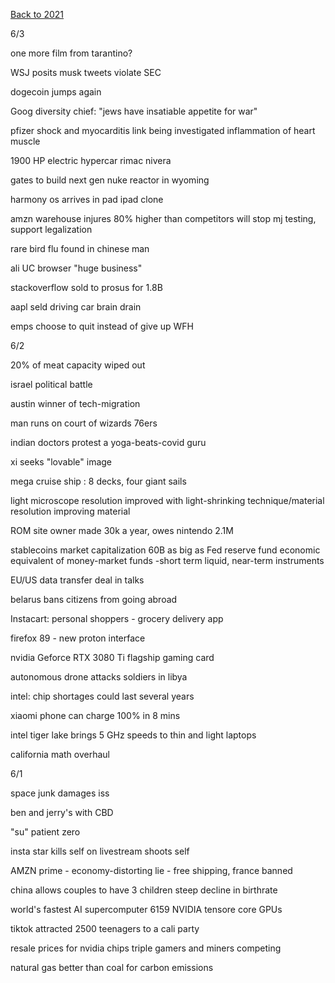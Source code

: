 [Back to 2021](index.md)

6/3

one more film from tarantino?

WSJ posits musk tweets violate SEC

dogecoin jumps again

Goog diversity chief: "jews have insatiable appetite for war"

pfizer shock and myocarditis link being investigated
inflammation of heart muscle 

1900 HP electric hypercar
rimac nivera 

gates to build next gen nuke reactor in wyoming

harmony os arrives in pad 
ipad clone 

amzn warehouse injures 80% higher than competitors 
will stop mj testing, support legalization

rare bird flu found in chinese man

ali UC browser "huge business"

stackoverflow sold to prosus for 1.8B

aapl seld driving car brain drain 

emps choose to quit instead of give up WFH

6/2

20% of meat capacity wiped out

israel political battle 

austin winner of tech-migration

man runs on court of wizards 76ers 

indian doctors protest a yoga-beats-covid guru 

xi seeks "lovable" image

mega cruise ship : 8 decks, four giant sails

light microscope resolution improved with light-shrinking technique/material 
resolution improving material 

ROM site owner made 30k a year, owes nintendo 2.1M

stablecoins market capitalization 60B as big as Fed reserve fund
economic equivalent of money-market funds -short term liquid, near-term instruments

EU/US data transfer deal in talks

belarus bans citizens from going abroad 

Instacart:  personal shoppers - grocery delivery app

firefox 89 - new proton interface 

nvidia Geforce RTX 3080 Ti flagship gaming card

autonomous drone attacks soldiers in libya 

intel: chip shortages could last several years 

xiaomi phone can charge 100% in 8 mins 

intel tiger lake brings 5 GHz speeds to thin and light laptops 

california math overhaul 

6/1

space junk damages iss

ben and jerry's with CBD

"su" patient zero 

insta star kills self on livestream
shoots self

AMZN prime - economy-distorting lie - free shipping, france banned

china allows couples to have 3 children 
steep decline in birthrate 

world's fastest AI supercomputer 6159 NVIDIA tensore core GPUs

tiktok attracted 2500 teenagers to a cali party 

resale prices for nvidia chips triple 
gamers and miners competing 

natural gas better than coal for carbon emissions
